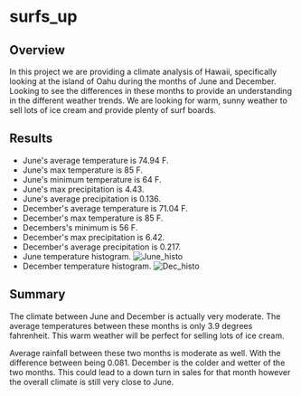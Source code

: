 # surfs_up
## Overview

In this project we are providing a climate analysis of Hawaii, specifically looking at the island of Oahu during the months of June and December. Looking to see the differences in these months to provide an understanding in the different weather trends. We are looking for warm, sunny weather to sell lots of ice cream and provide plenty of surf boards.

## Results

- June's average temperature is 74.94 F.
- June's max temperature is 85 F.
- June's minimum temperature is 64 F.
- June's max precipitation is 4.43.
- June's average precipitation is 0.136.
- December's average temperature is 71.04 F.
- December's max temperature is 85 F.
- Decembers's minimum is 56 F.
- December's max precipitation is 6.42.
- December's average precipitation is 0.217.
- June temperature histogram.
 ![June_histo](https://user-images.githubusercontent.com/80363261/118351135-c2198c80-b51f-11eb-9ba1-7da9398c84bb.png)
- December temperature histogram. 
 ![Dec_histo](https://user-images.githubusercontent.com/80363261/118351171-fab96600-b51f-11eb-84aa-215247ccf094.png)

 ## Summary

 The climate between June and December is actually very moderate. The average temperatures between these months is only 3.9 degrees fahrenheit. This warm weather will be perfect for selling lots of ice cream. 

 Average rainfall between these two months is moderate as well. With the difference between being 0.081. December is the colder and wetter of the two months. This could lead to a down turn in sales for that month however the overall climate is still very close to June.
